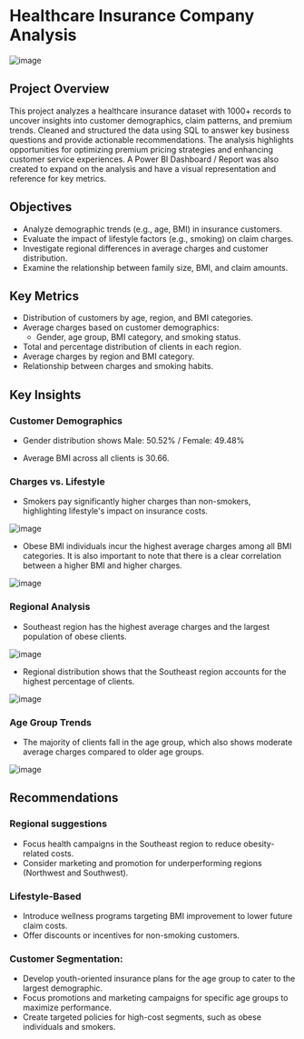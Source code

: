 # Healthcare Insurance Company Analysis

![image](https://github.com/user-attachments/assets/7e60ead2-239f-433b-ac43-7086d29a4f77)


## Project Overview
This project analyzes a healthcare insurance dataset with 1000+ records to uncover insights into customer demographics, claim patterns, and premium trends. Cleaned and structured the data using SQL to answer key business questions and provide actionable recommendations. The analysis highlights opportunities for optimizing premium pricing strategies and enhancing customer service experiences. A Power BI Dashboard / Report was also created to expand on the analysis and have a visual representation and reference for key metrics.

## Objectives
- Analyze demographic trends (e.g., age, BMI) in insurance customers.
- Evaluate the impact of lifestyle factors (e.g., smoking) on claim charges.
- Investigate regional differences in average charges and customer distribution.
- Examine the relationship between family size, BMI, and claim amounts.

## Key Metrics
- Distribution of customers by age, region, and BMI categories.
- Average charges based on customer demographics:
  - Gender, age group, BMI category, and smoking status.
- Total and percentage distribution of clients in each region.
- Average charges by region and BMI category.
- Relationship between charges and smoking habits.

## Key Insights
### Customer Demographics

- Gender distribution shows
Male: 50.52% / Female: 49.48%

- Average BMI across all clients is 30.66.

### Charges vs. Lifestyle

- Smokers pay significantly higher charges than non-smokers, highlighting lifestyle's impact on insurance costs.
  
![image](https://github.com/user-attachments/assets/5008611c-4487-450c-93dc-b928506759eb)

- Obese BMI individuals incur the highest average charges among all BMI categories. It is also important to note that there is a clear correlation between a higher BMI and higher charges.

![image](https://github.com/user-attachments/assets/d5ac3572-cefd-4497-9b92-9a6413913fef)

### Regional Analysis 
- Southeast region has the highest average charges and the largest population of obese clients.

![image](https://github.com/user-attachments/assets/26d810e1-e1c7-4cdf-8ce8-d338043434fd)


- Regional distribution shows that the Southeast region accounts for the highest percentage of clients.

![image](https://github.com/user-attachments/assets/25ec3a55-4b0b-41c7-8701-2ac4a068890b)

### Age Group Trends
 - The majority of clients fall in the  age group, which also shows moderate average charges compared to older age groups.

![image](https://github.com/user-attachments/assets/32eaedf5-b810-4ea1-923b-29802926ebf5)

## Recommendations
### Regional suggestions
- Focus health campaigns in the Southeast region to reduce obesity-related costs.
- Consider marketing and promotion for underperforming regions (Northwest and Southwest).

### Lifestyle-Based 
- Introduce wellness programs targeting BMI improvement to lower future claim costs.
- Offer discounts or incentives for non-smoking customers.

### Customer Segmentation:
- Develop youth-oriented insurance plans for the  age group to cater to the largest demographic.
- Focus promotions and marketing campaigns for specific age groups to maximize performance.
- Create targeted policies for high-cost segments, such as obese individuals and smokers.
